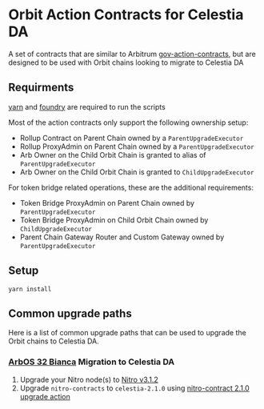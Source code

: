 # Orbit Action Contracts for Celestia DA

A set of contracts that are similar to Arbitrum [gov-action-contracts](https://github.com/ArbitrumFoundation/governance/tree/main/src/gov-action-contracts), but are designed to be used with Orbit chains looking to migrate to Celestia DA

## Requirments

[yarn](https://classic.yarnpkg.com/lang/en/docs/install/) and [foundry](https://book.getfoundry.sh/getting-started/installation) are required to run the scripts

Most of the action contracts only support the following ownership setup:

- Rollup Contract on Parent Chain owned by a `ParentUpgradeExecutor`
- Rollup ProxyAdmin on Parent Chain owned by a `ParentUpgradeExecutor`
- Arb Owner on the Child Orbit Chain is granted to alias of `ParentUpgradeExecutor`
- Arb Owner on the Child Orbit Chain is granted to `ChildUpgradeExecutor`

For token bridge related operations, these are the additional requirements:

- Token Bridge ProxyAdmin on Parent Chain owned by `ParentUpgradeExecutor`
- Token Bridge ProxyAdmin on Child Orbit Chain owned by `ChildUpgradeExecutor`
- Parent Chain Gateway Router and Custom Gateway owned by `ParentUpgradeExecutor`

## Setup

```
yarn install
```

## Common upgrade paths

Here is a list of common upgrade paths that can be used to upgrade the Orbit chains to Celestia DA.

### [ArbOS 32 Bianca](https://docs.arbitrum.io/run-arbitrum-node/arbos-releases/arbos32) Migration to Celestia DA 

1. Upgrade your Nitro node(s) to [Nitro v3.1.2](https://github.com/OffchainLabs/nitro/releases/tag/v3.1.2)
2. Upgrade `nitro-contracts` to `celestia-2.1.0` using [nitro-contract 2.1.0 upgrade action](scripts/foundry/contract-upgrades/celestia-2.1.0)
